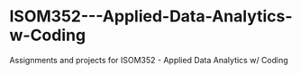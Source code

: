 # ISOM352---Applied-Data-Analytics-w-Coding
Assignments and projects for ISOM352 - Applied Data Analytics w/ Coding
